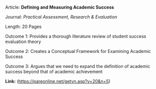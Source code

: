 Article: **Defining and Measuring Academic Success**

Journal: *Practical Assessment, Research & Evaluation*

Length: 20 Pages

Outcome 1: Provides a thorough literature review of student success evaluation theory

Outcome 2: Creates a Conceptual Framework for Examining Academic Success

Outcome 3: Argues that we need to expand the definition of academic success beyond that of academic achievement

**Link:** (https://pareonline.net/getvn.asp?v=20&n=5)
